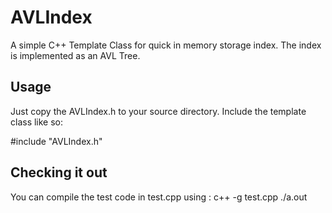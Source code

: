 # AVLIndex
A simple C++ Template Class for quick in memory storage index. The index is implemented as an AVL Tree. 

## Usage
Just copy the AVLIndex.h to your source directory. Include the template class like so:

#include "AVLIndex.h"

## Checking it out
You can compile the test code in test.cpp using :
c++ -g test.cpp
./a.out


